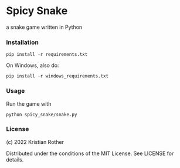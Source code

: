 # Spicy Snake

a snake game written in Python


### Installation

    pip install -r requirements.txt

On Windows, also do:

    pip install -r windows_requirements.txt


### Usage

Run the game with

    python spicy_snake/snake.py
    

### License

(c) 2022 Kristian Rother

Distributed under the conditions of the MIT License. See LICENSE for details.

